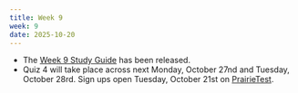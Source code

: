 ```yaml
---
title: Week 9
week: 9
date: 2025-10-20
---
```


- The [Week 9 Study Guide](/assets/guides/fall25/week09.pdf) has been released.
- Quiz 4 will take place across next Monday, October 27nd and Tuesday, October 28rd. Sign ups open Tuesday, October 21st on [PrairieTest](https://us.prairietest.com/pt). 